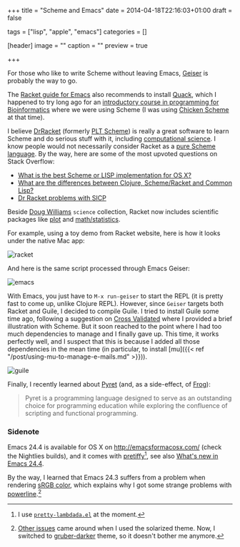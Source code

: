 +++
title = "Scheme and Emacs"
date = 2014-04-18T22:16:03+01:00
draft = false

tags = ["lisp", "apple", "emacs"]
categories = []

[header]
image = ""
caption = ""
preview = true

+++

For those who like to write Scheme without leaving Emacs, [Geiser](http://www.nongnu.org/geiser/) is probably the way to go.

The [Racket guide for Emacs](http://docs.racket-lang.org/guide/Emacs.html) also recommends to install [Quack](http://www.neilvandyke.org/quack/), which I happened to try long ago for an [introductory course in programming for Bioinformatics](http://www.laurentbloch.org/MySpip3/spip.php?rubrique4) where we were using Scheme (I was using [Chicken Scheme](http://www.call-cc.org/) at that time).

I believe [DrRacket](http://racket-lang.org/) (formerly [PLT Scheme](http://plt-scheme.org/)) is really a great software to learn Scheme and do serious stuff with it, including [computational science](https://groups.google.com/forum/#!topic/racket-users/29fIsGnbVIw). I know people would not necessarily consider Racket as a [pure Scheme language](http://stackoverflow.com/questions/3345397/how-is-racket-different-from-scheme). By the way, here are some of the most upvoted questions on Stack Overflow:

- [What is the best Scheme or LISP implementation for OS X?](http://stackoverflow.com/questions/459323/what-is-the-best-scheme-or-lisp-implementation-for-os-x)
- [What are the differences between Clojure, Scheme/Racket and Common Lisp?](http://stackoverflow.com/questions/11223403/what-are-the-differences-between-clojure-scheme-racket-and-common-lisp)
- [Dr Racket problems with SICP](http://stackoverflow.com/questions/3597781/dr-racket-problems-with-sicp)

Beside [Doug Williams](http://drschemer.blogspot.fr/) `science` collection, Racket now includes scientific packages like [plot](http://docs.racket-lang.org/plot/) and [math/statistics](http://docs.racket-lang.org/math/stats.html).

For example, using a toy demo from Racket website, here is how it looks under the native Mac app:

![racket](/img/20140417113203.png)

And here is the same script processed through Emacs Geiser:

![emacs](/img/20140417113420.png)

With Emacs, you just have to `M-x run-geiser` to start the REPL (it is pretty fast to come up, unlike Clojure REPL). However, since `Geiser` targets both Racket and Guile, I decided to compile Guile. I tried to install Guile some time ago, following a suggestion on [Cross Validated](http://stats.stackexchange.com/a/20144/930) where I provided a brief illustration with Scheme. But it soon reached to the point where I had too much dependencies to manage and I finally gave up. This time, it works perfectly well, and I suspect that this is because I added all those dependencies in the mean time (in particular, to install [mu]({{< ref "/post/using-mu-to-manage-e-mails.md" >}})).

![guile](/img/20140401192823.png)

Finally, I recently learned about [Pyret](http://www.pyret.org/) (and, as a side-effect, of [Frog](https://github.com/greghendershott/frog)):

> Pyret is a programming language designed to serve as an outstanding choice for programming education while exploring the confluence of scripting and functional programming.

### Sidenote

Emacs 24.4 is available for OS X on <http://emacsformacosx.com/> (check the Nightlies builds), and it comes with [pretiffy](http://ergoemacs.org/emacs/emacs_pretty_lambda.html)[^1], see also [What's new in Emacs 24.4](http://www.masteringemacs.org/articles/2013/12/29/whats-new-in-emacs-24-4/).

By the way, I learned that Emacs 24.3 suffers from a problem when rendering [sRGB color](http://goo.gl/whSihf), which explains why I got some strange problems with [powerline](https://github.com/jonathanchu/emacs-powerline).[^2]

[^1]: I use <i class="fa fa-file-code-o fa-1x"></i> [`pretty-lambdada.el`](http://www.emacswiki.org/emacs/pretty-lambdada.el) at the moment.
[^2]: [Other issues](https://github.com/jonathanchu/emacs-powerline/issues/11) came around when I used the solarized theme. Now, I switched to [gruber-darker](http://marmalade-repo.org/packages/gruber-darker-theme) theme, so it doesn't bother me anymore.
